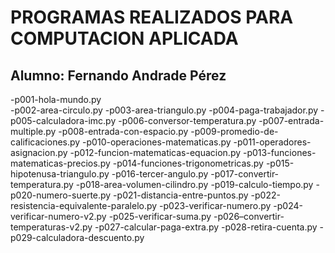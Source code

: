 # PROGRAMAS REALIZADOS PARA COMPUTACION APLICADA
## Alumno: Fernando Andrade Pérez

-p001-hola-mundo.py  
-p002-area-circulo.py
-p003-area-triangulo.py
-p004-paga-trabajador.py
-p005-calculadora-imc.py
-p006-conversor-temperatura.py
-p007-entrada-multiple.py
-p008-entrada-con-espacio.py
-p009-promedio-de-calificaciones.py 
-p010-operaciones-matematicas.py 
-p011-operadores-asignacion.py
-p012-funcion-matematicas-equacion.py 
-p013-funciones-matematicas-precios.py 
-p014-funciones-trigonometricas.py
-p015-hipotenusa-triangulo.py
-p016-tercer-angulo.py
-p017-convertir-temperatura.py
-p018-area-volumen-cilindro.py
-p019-calculo-tiempo.py
-p020-numero-suerte.py
-p021-distancia-entre-puntos.py
-p022-resistencia-equivalente-paralelo.py
-p023-verificar-numero.py
-p024-verificar-numero-v2.py
-p025-verificar-suma.py
-p026–convertir-temperaturas-v2.py
-p027-calcular-paga-extra.py
-p028-retira-cuenta.py
-p029-calculadora-descuento.py
